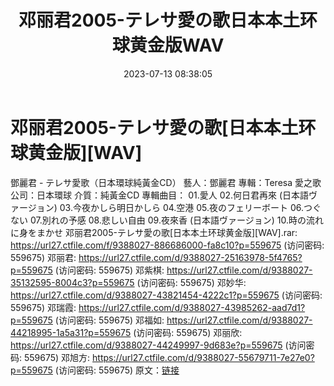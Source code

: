﻿---
title: 邓丽君2005-テレサ愛の歌日本本土环球黄金版WAV
date: 2023-07-13 08:38:05
categories: WAV车载音乐、镜像
tags: 华语中文
---
# 邓丽君2005-テレサ愛の歌[日本本土环球黄金版][WAV]

鄧麗君 - テレサ愛歌（日本環球純黃金CD）
藝人：鄧麗君
專輯：Teresa 愛之歌
公司：日本環球
介質：純黃金CD
專輯曲目：
01.愛人
02.何日君再來 (日本語ヴァージョン)
03.今夜かしら明日かしら
04.空港
05.夜のフェリーボート
06.つぐない
07.別れの予感
08.悲しい自由
09.夜來香 (日本語ヴァージョン)
10.時の流れに身をまかせ
邓丽君2005-テレサ愛の歌[日本本土环球黄金版][WAV].rar: https://url27.ctfile.com/f/9388027-886686000-fa8c10?p=559675
(访问密码: 559675)
邓丽君: https://url27.ctfile.com/d/9388027-25163978-5f4765?p=559675
(访问密码: 559675)
邓紫棋: https://url27.ctfile.com/d/9388027-35132595-8004c3?p=559675
(访问密码: 559675)
邓妙华: https://url27.ctfile.com/d/9388027-43821454-4222c1?p=559675
(访问密码: 559675)
邓瑞霞: https://url27.ctfile.com/d/9388027-43985262-aad7d1?p=559675
(访问密码: 559675)
邓福如: https://url27.ctfile.com/d/9388027-44218995-1a5a31?p=559675
(访问密码: 559675)
邓丽欣: https://url27.ctfile.com/d/9388027-44249997-9d683e?p=559675
(访问密码: 559675)
邓旭方: https://url27.ctfile.com/d/9388027-55679711-7e27e0?p=559675
(访问密码: 559675)
原文：[链接](https://blog.sina.com.cn/s/blog_1647c7e76010312oq.html)